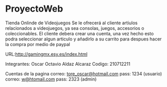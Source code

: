 # ProyectoWeb

Tienda Onlinde de Videojuegos
Se le ofrecerá al cliente artiulos relacionados a videojuegos, ya sea consolas, juegos, accesorios o coleccionables.
El cliente debera crear una cuenta, una vez hecho esto podra seleccionar algun articulo y añadirlo a su carrito para despues hacer la compra por medio de paypal 

URL:http://gamingmx.esy.es/index.html

Integrantes: Oscar Octavio Aldaz Alcaraz Codigo: 210712211

Cuentas de la pagina
correo: tore_oscar@hotmail.com pass: 1234 (usuario)
correo: w@htomail.com pass: 2323 (admin)
